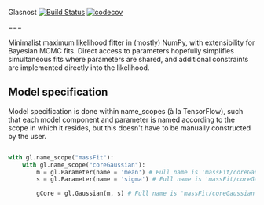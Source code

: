 Glasnost [![Build Status](https://travis-ci.com/dpohanlon/Glasnost.svg?token=6U7ubPocKxuFEpjJP4aK&branch=master)](https://travis-ci.com/dpohanlon/Glasnost) [![codecov](https://codecov.io/gh/dpohanlon/Glasnost/branch/master/graph/badge.svg?token=THBlL3wY3b)](https://codecov.io/gh/dpohanlon/Glasnost)

===

Minimalist maximum likelihood fitter in (mostly) NumPy, with extensibility for Bayesian MCMC fits. Direct access to parameters hopefully simplifies simultaneous fits where parameters are shared, and additional constraints are implemented directly into the likelihood.

Model specification
---
Model specification is done within name_scopes (à la TensorFlow), such that each model component and parameter is named according to the scope in which it resides, but this doesn't have to be manually constructed by the user.

``` python

with gl.name_scope("massFit"):
    with gl.name_scope("coreGaussian"):
        m = gl.Parameter(name = 'mean') # Full name is 'massFit/coreGaussian/mean'
        s = gl.Parameter(name = 'sigma') # Full name is 'massFit/coreGaussian/sigma'

        gCore = gl.Gaussian(m, s) # Full name is 'massFit/coreGaussian'
```
